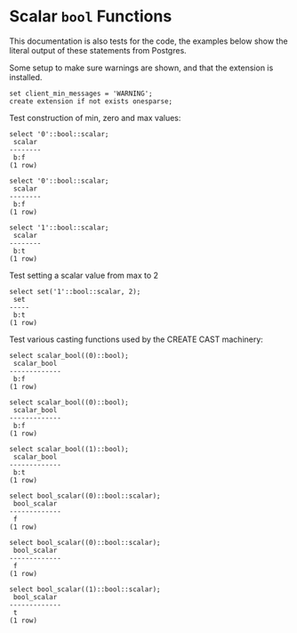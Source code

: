 # Scalar `bool` Functions

This documentation is also tests for the code, the examples below
show the literal output of these statements from Postgres.

Some setup to make sure warnings are shown, and that the extension
is installed.
``` postgres-console
set client_min_messages = 'WARNING';
create extension if not exists onesparse;
```
Test construction of min, zero and max values:
``` postgres-console
select '0'::bool::scalar;
 scalar 
--------
 b:f
(1 row)

select '0'::bool::scalar;
 scalar 
--------
 b:f
(1 row)

select '1'::bool::scalar;
 scalar 
--------
 b:t
(1 row)

```
Test setting a scalar value from max to 2
``` postgres-console
select set('1'::bool::scalar, 2);
 set 
-----
 b:t
(1 row)

```
Test various casting functions used by the CREATE CAST machinery:
``` postgres-console
select scalar_bool((0)::bool);
 scalar_bool 
-------------
 b:f
(1 row)

select scalar_bool((0)::bool);
 scalar_bool 
-------------
 b:f
(1 row)

select scalar_bool((1)::bool);
 scalar_bool 
-------------
 b:t
(1 row)

select bool_scalar((0)::bool::scalar);
 bool_scalar 
-------------
 f
(1 row)

select bool_scalar((0)::bool::scalar);
 bool_scalar 
-------------
 f
(1 row)

select bool_scalar((1)::bool::scalar);
 bool_scalar 
-------------
 t
(1 row)

```